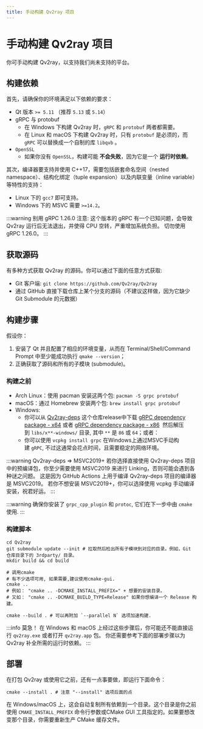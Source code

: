 ```yaml
---
title: 手动构建 Qv2ray 项目
---
```


# 手动构建 Qv2ray 项目

你可手动构建 Qv2ray，以支持我们尚未支持的平台。

## 构建依赖

首先，请确保你的环境满足以下依赖的要求：

- Qt 版本 `>= 5.11` （推荐 `5.13` 或 `5.14`）
- gRPC 与 protobuf
  - 在 Windows 下构建 Qv2ray 时，`gRPC` 和 `protobuf` 两者都需要。
  - 在 Linux 和 macOS 下构建 Qv2ray 时，只有 `protobuf` 是必须的，而 `gRPC` 可以替换成一个自制的库 `libqvb` 。
- `OpenSSL`
  - 如果你没有 `OpenSSL`，构建可能 **不会失败**，因为它是一个 **运行时依赖**。

其次，编译器要支持并使用 C++17，需要包括嵌套命名空间（nested namespace）、结构化绑定（tuple expansion）以及内联变量（inline variable）等特性的支持：

- Linux 下的 `gcc7` 即可支持。
- Windows 下的 MSVC 需要 `>=14.2`。

:::warning 别用 gRPC 1.26.0
注意: 这个版本的 gRPC 有一个已知问题，会导致 Qv2ray 运行后无法退出，并使得 CPU 空转，严重增加系统负担。
切勿使用 gRPC 1.26.0。
:::

## 获取源码

有多种方式获取 Qv2ray 的源码。你可以通过下面的任意方式获取:

- Git 客户端: `git clone https://github.com/Qv2ray/Qv2ray`
- 通过 GitHub 直接下载仓库上某个分支的源码（不建议这样做，因为它缺少 Git Submodule 的元数据）

## 构建步骤

假设你：

1. 安装了 Qt 并且配置了相应的环境变量，从而在 Terminal/Shell/Command Prompt 中至少能成功执行 `qmake --version`；
2. 正确获取了源码和所有的子模块 (submodule)。

### 构建之前

- Arch Linux：使用 pacman 安装这两个包: `pacman -S grpc protobuf`
- macOS：通过 Homebrew 安装两个包: `brew install grpc protobuf`
- Windows:
  - 你可以从 [Qv2ray-deps](https://github.com/Qv2ray/Qv2ray-deps) 这个仓库release中下载 [gRPC dependency package - x64](https://github.com/Qv2ray/Qv2ray-deps/releases/download/release/Qv2ray-deps-grpc-x64-windows.7z) 或者 [gRPC dependency package - x86](https://github.com/Qv2ray/Qv2ray-deps/releases/download/release/Qv2ray-deps-grpc-x86-windows.7z)  然后解压到 `libs/x**-windows/` 目录, 其中 `**` 是 `86` 或 `64`；或者：
  - 你可以使用 `vcpkg install grpc` 在Windows上通过MSVC手动构建 `gRPC`, 不过这通常会花点时间，且需要稳定的网络环境。

:::warning Qv2ray-deps => MSVC2019+
若你选择直接使用 Qv2ray-deps 项目中的预编译包，你至少需要使用 MSVC2019 来进行 Linking，否则可能会遇到各种谜之问题。
这是因为 GitHub Actions 上用于编译 Qv2ray-deps 项目的编译器是 MSVC2019。
若你不想安装 MSVC2019+，你可以选择使用 vcpkg 手动编译安装，祝君好运。
:::

:::warning
确保你安装了 `grpc_cpp_plugin` 和 `protoc`, 它们在下一步中由 `cmake` 使用.
:::

### 构建脚本

```shell
cd Qv2ray
git submodule update --init # 拉取然后检出所有子模块到对应的目录。例如，Git 仓库目录下的 3rdparty/ 目录。
mkdir build && cd build

# 调用cmake
# 有不少选项可用, 如果需要,建议使用cmake-gui.
cmake ..
# 例如： "cmake .. -DCMAKE_INSTALL_PREFIX=" + 想要的安装目录。
# 又如： "cmake .. -DCMAKE_BUILD_TYPE=Release" 如果你想编译一个 Release 构建。

cmake --build . # 可以再附加 `--parallel N` 选项加速构建.
```

:::info 莫急！
在 Windows 和 macOS 上经过这些步骤后，你可能还不能直接运行 `qv2ray.exe` 或者打开 `qv2ray.app` 包。
你还需要参考下面的部署步骤以为 Qv2ray 补全所需的运行时依赖。
:::

## 部署

在打包 Qv2ray 或使用它之前，还有一点事要做，即运行下面命令：

```shell
cmake --install . # 注意 "--install" 选项后面的点
```

在 Windows/macOS 上，这会自动复制所有依赖到一个目录。这个目录是你之前使用 `CMAKE_INSTALL_PREFIX` 命令行参数或CMake GUI 工具指定的。如果要想改变那个目录，你需要重新生产 CMake 缓存文件。